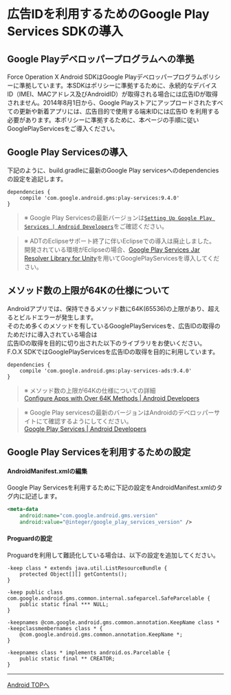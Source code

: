 # 広告IDを利用するためのGoogle Play Services SDKの導入

## Google Playデベロッパープログラムへの準拠

Force Operation X Android SDKはGoogle Playデベロッパープログラムポリシーに準拠しています。本SDKはポリシーに準拠するために、永続的なデバイス ID（IMEI、MACアドレス及びAndroidID）が取得される場合には広告IDが取得されません。2014年8月1日から、Google Playストアにアップロードされたすべての更新や新着アプリには、広告目的で使用する端末IDには広告ID を利用する必要があります。本ポリシーに準拠するために、本ページの手順に従いGooglePlayServicesをご導入ください。

## Google Play Servicesの導入

下記のように、build.gradleに最新のGoogle Play servicesへのdependenciesの設定を追記します。

```
dependencies {
	compile 'com.google.android.gms:play-services:9.4.0'
}
```

> ※ Google Play Servicesの最新バージョンは[`Setting Up Google Play Services | Android Developers`](https://developer.android.com/google/play-services/setup.html)をご確認ください。


> ※ ADTのEclipseサポート終了に伴いEclipseでの導入は廃止しました。<br>開発されている環境がEclipseの場合、[Google Play Services Jar Resolver Library for Unity](https://github.com/googlesamples/unity-jar-resolver)を用いてGooglePlayServicesを導入してください。

## メソッド数の上限が64Kの仕様について

Androidアプリでは、保持できるメソッド数に64K(65536)の上限があり、超えるとビルドエラーが発生します。<br>
そのため多くのメソッドを有しているGooglePlayServicesを、広告IDの取得のためだけに導入されている場合は<br>
広告IDの取得を目的に切り出された以下のライブラリをお使いください。<br>
F.O.X SDKではGooglePlayServicesを広告IDの取得を目的に利用しています。

```
dependencies {
	compile 'com.google.android.gms:play-services-ads:9.4.0'
}
```

> ※ メソッド数の上限が64Kの仕様についての詳細<br>
[Configure Apps with Over 64K Methods | Android Developers](https://developer.android.com/studio/build/multidex.html)

> ※ Google Play servicesの最新のバージョンはAndroidのデベロッパーサイトにて確認するようにしてください。<br>
[Google Play Services | Android Developers](https://developer.android.com/google/play-services/index.html)


## Google Play Servicesを利用するための設定

#### AndroidManifest.xmlの編集

Google Play Servicesを利用するために下記の設定をAndroidManifest.xmlの<application>タグ内に記述します。

```xml
<meta-data
    android:name="com.google.android.gms.version"
    android:value="@integer/google_play_services_version" />
```

#### Proguardの設定

Proguardを利用して難読化している場合は、以下の設定を追加してください。

```
-keep class * extends java.util.ListResourceBundle {
    protected Object[][] getContents();
}

-keep public class com.google.android.gms.common.internal.safeparcel.SafeParcelable {
    public static final *** NULL;
}

-keepnames @com.google.android.gms.common.annotation.KeepName class *
-keepclassmembernames class * {
    @com.google.android.gms.common.annotation.KeepName *;
}

-keepnames class * implements android.os.Parcelable {
    public static final ** CREATOR;
}
```

---
[Android TOPへ](/lang/ja/doc/integration/android/README.md)
